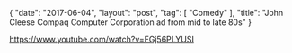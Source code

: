 {
   "date": "2017-06-04",
   "layout": "post",
   "tag": [
      "Comedy"
   ],
   "title": "John Cleese Compaq Computer Corporation ad from mid to late 80s"
}

https://www.youtube.com/watch?v=FGj56PLYUSI